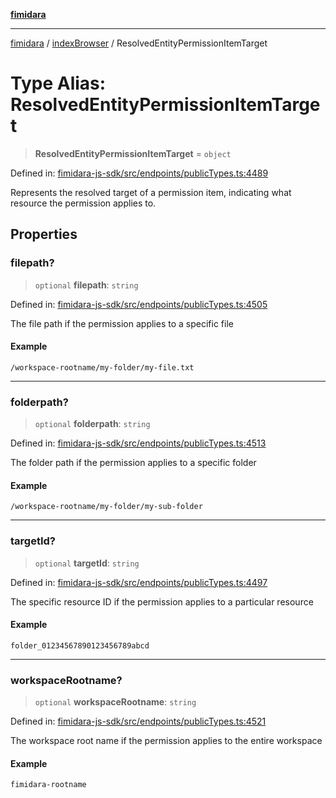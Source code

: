 [**fimidara**](../../README.md)

***

[fimidara](../../modules.md) / [indexBrowser](../README.md) / ResolvedEntityPermissionItemTarget

# Type Alias: ResolvedEntityPermissionItemTarget

> **ResolvedEntityPermissionItemTarget** = `object`

Defined in: [fimidara-js-sdk/src/endpoints/publicTypes.ts:4489](https://github.com/softkave/fimidara/blob/feac071900ab8644442d355e5cb5db9df2f34600/fimidara-js-sdk/src/endpoints/publicTypes.ts#L4489)

Represents the resolved target of a permission item, indicating what resource the permission applies to.

## Properties

### filepath?

> `optional` **filepath**: `string`

Defined in: [fimidara-js-sdk/src/endpoints/publicTypes.ts:4505](https://github.com/softkave/fimidara/blob/feac071900ab8644442d355e5cb5db9df2f34600/fimidara-js-sdk/src/endpoints/publicTypes.ts#L4505)

The file path if the permission applies to a specific file

#### Example

```
/workspace-rootname/my-folder/my-file.txt
```

***

### folderpath?

> `optional` **folderpath**: `string`

Defined in: [fimidara-js-sdk/src/endpoints/publicTypes.ts:4513](https://github.com/softkave/fimidara/blob/feac071900ab8644442d355e5cb5db9df2f34600/fimidara-js-sdk/src/endpoints/publicTypes.ts#L4513)

The folder path if the permission applies to a specific folder

#### Example

```
/workspace-rootname/my-folder/my-sub-folder
```

***

### targetId?

> `optional` **targetId**: `string`

Defined in: [fimidara-js-sdk/src/endpoints/publicTypes.ts:4497](https://github.com/softkave/fimidara/blob/feac071900ab8644442d355e5cb5db9df2f34600/fimidara-js-sdk/src/endpoints/publicTypes.ts#L4497)

The specific resource ID if the permission applies to a particular resource

#### Example

```
folder_01234567890123456789abcd
```

***

### workspaceRootname?

> `optional` **workspaceRootname**: `string`

Defined in: [fimidara-js-sdk/src/endpoints/publicTypes.ts:4521](https://github.com/softkave/fimidara/blob/feac071900ab8644442d355e5cb5db9df2f34600/fimidara-js-sdk/src/endpoints/publicTypes.ts#L4521)

The workspace root name if the permission applies to the entire workspace

#### Example

```
fimidara-rootname
```
